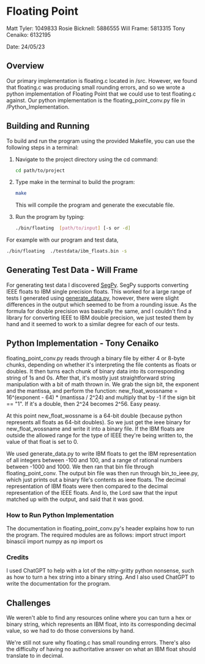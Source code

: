 #   Floating Point

Matt Tyler: 1049833
Rosie Bicknell: 5886555
Will Frame: 5813315
Tony Cenaiko: 6132195

Date: 24/05/23


## Overview
Our primary implementation is floating.c located in /src. However, we found that floating.c was producing small rounding errors, and so we wrote a python implementation of Floating Point that we could use to test floating.c against. Our python implementation is the floating_point_conv.py file in /Python_Implementation.


## Building and Running


To build and run the program using the provided Makefile, you can use the following steps in a terminal:

1. Navigate to the project directory using the cd command:

    ```bash
    cd path/to/project
    ```

2. Type make in the terminal to build the program:

    ```bash
    make
    ```

    This will compile the program and generate the executable file.

3. Run the program by typing:

    ```bash
    ./bin/floating  [path/to/input] [-s or -d]
    ```

For example with our program and test data,

```bash
./bin/floating  ./testdata/ibm_floats.bin -s
```

## Generating Test Data - Will Frame

For generating test data I discovered [SegPy](https://segpy.readthedocs.io/en/latest/apidocs/segpy/segpy.ibm_float.html). SegPy supports converting IEEE floats to IBM single precision floats. This worked for a large range of tests I generated using [generate_data.py](testdata/generate_data.py), however, there were slight differences in the output which seemed to be from a rounding issue. As the formula for double precision was basically the same, and I couldn't find a library for converting IEEE to IBM double precision, we just tested them by hand and it seemed to work to a similar degree for each of our tests.


## Python Implementation - Tony Cenaiko

floating_point_conv.py reads through a binary file by either 4 or 8-byte chunks, depending on whether it's interpreting the file contents as floats or doubles. It then turns each chunk of binary data into its corresponding string of 1s and 0s. After that, it's mostly just straightforward string manipulation with a bit of math thrown in. We grab the sign bit, the exponent and the mantissa, and perform the function:
new_float_wossname = 16^(exponent - 64) * (mantissa / 2^24)
and multiply that by -1 if the sign bit == "1". If it's a double, then 2^24 becomes 2^56. Easy peasy.

At this point new_float_wossname is a 64-bit double (because python represents all floats as 64-bit doubles). So we just get the ieee binary for new_float_wossname and write it into a binary file. If the IBM floats are outside the allowed range for the type of IEEE they're being written to, the value of that float is set to 0.

We used generate_data.py to write IBM floats to get the IBM representation of all integers between -100 and 100, and a range of rational numbers between -1000 and 1000. We then ran that bin file through floating_point_conv. The output bin file was then run through bin_to_ieee.py, which just prints out a binary file's contents as ieee floats. The decimal representation of IBM floats were then compared to the decimal representation of the IEEE floats. And lo, the Lord saw that the input matched up with the output, and said that it was good.

### How to Run Python Implementation

The documentation in floating_point_conv.py's header explains how to run the program. The required modules are as follows:
import struct
import binascii
import numpy as np
import os

### Credits

I used ChatGPT to help with a lot of the nitty-gritty python nonsense, such as how to turn a hex string into a binary string. And I also used ChatGPT to write the documentation for the program.

## Challenges

We weren't able to find any resources online where you can turn a hex or binary string, which represents an IBM float, into its corresponding decimal value, so we had to do those conversions by hand.

We're still not sure why floating.c has small rounding errors. There's also the difficulty of having no authoritative answer on what an IBM float should translate to in decimal.